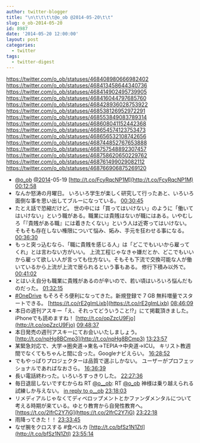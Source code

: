 ```yaml
---
author: twitter-blogger
title: "\n\t\t\t\t@o_ob @2014-05-20\t\t"
slug: o_ob-2014-05-20
id: 8987
date: '2014-05-20 12:00:00'
layout: post
categories:
  - twitter
tags:
  - twitter-digest
---
```


https://twitter.com/o_ob/statuses/468408980666982402 https://twitter.com/o_ob/statuses/468413458644340736 https://twitter.com/o_ob/statuses/468414902495739905 https://twitter.com/o_ob/statuses/468416044797685760 https://twitter.com/o_ob/statuses/468428936028753922 https://twitter.com/o_ob/statuses/468538126952972291 https://twitter.com/o_ob/statuses/468553849083789314 https://twitter.com/o_ob/statuses/468608041152442368 https://twitter.com/o_ob/statuses/468654574123753473 https://twitter.com/o_ob/statuses/468656532108742656 https://twitter.com/o_ob/statuses/468744852767653888 https://twitter.com/o_ob/statuses/468757548892307457 https://twitter.com/o_ob/statuses/468758620650229762 https://twitter.com/o_ob/statuses/468761499029082112 https://twitter.com/o_ob/statuses/468766906875269120  

*   [@o_ob](https://twitter.com/o_ob) [@2014](https://twitter.com/2014)-05-19 [http://t.co/FcyRqcNP1M](http://t.co/FcyRqcNP1M) [00:12:58](https://twitter.com/o_ob/statuses/468408980666982402)
*   なんか怒涛の月曜日。 いろいろ学生が楽しく研究して行ったあと、いろいろ面倒な事を思い出してブルーになっている。 [00:30:45](https://twitter.com/o_ob/statuses/468413458644340736)
*   たとえ話で恐縮だけど。 世の中には「買ってはいけない」のように「働いてはいけない」という職がある。職業には貴賎はないが職にはある。いやむしろ「『貴賎がある職』には着きたくない」という人は近寄ってはいけない。 そもそも存在しない権限について悩み、妬み、手元を狂わせる事になる。 [00:36:30](https://twitter.com/o_ob/statuses/468414902495739905)
*   もっと突っ込むなら、「職に貴賎を感じる人」は「どこでもいいから雇ってくれ」とは言わない方がいい。 上流工程じゃなきゃ嫌だとか、どこでもいいから雇って欲しい人が言っても仕方ない。そもそも下流で交換可能な人が働いているから上流が上流で居られるという事もある。 修行下積み以外で。 [00:41:02](https://twitter.com/o_ob/statuses/468416044797685760)
*   とはいえ自分も職業に貴賎があるのが辛いので、若い頃はいろいろ悩んだものだった。 [01:32:15](https://twitter.com/o_ob/statuses/468428936028753922)
*   [#OneDrive](https://twitter.com/search?q=%23OneDrive&src=hash) もそろそろ便利になってきた。新規登録で 7 GB 無料増量でスタートできる。 [https://t.co/rE2gImLixb](https://t.co/rE2gImLixb) [08:46:09](https://twitter.com/o_ob/statuses/468538126952972291)
*   本日の週刊アスキー「え、それってどういうこと⁉︎」にて掲載頂きました。 iPhoneでも読めますね！ [http://t.co/opZzcU9Fjo](http://t.co/opZzcU9Fjo) [09:48:37](https://twitter.com/o_ob/statuses/468553849083789314)
*   本日発売の週刊アスキーにてお会いいたしましょう。 [http://t.co/npHg8BCmp3](http://t.co/npHg8BCmp3) [13:23:57](https://twitter.com/o_ob/statuses/468608041152442368)
*   某緊急対応で、大学→圏央道→東名→TEPIA→中央道→ICU。 キリスト教週間でなくてもちゃんと間に合った。Googleナビえらい。 [16:28:52](https://twitter.com/o_ob/statuses/468654574123753473)
*   でもやっぱりプロジェクターは品質で選ぶしかない。 ユーザーがプロフェッショナルであればなおさら。 [16:36:39](https://twitter.com/o_ob/statuses/468656532108742656)
*   長い電話終わった。いろいろすっきりした。 [22:27:36](https://twitter.com/o_ob/statuses/468744852767653888)
*   毎日退屈しないですむからね RT [@o__ob](https://twitter.com/o__ob): RT [@o_ob](https://twitter.com/o_ob) 神様は乗り越えられる試練しか与えない。 [in reply to o__ob](https://twitter.com/o__ob/statuses/468710968873086976) [23:18:03](https://twitter.com/o_ob/statuses/468757548892307457)
*   リメディアルじゃなくてディベロップメントとかファンダメンタルについて考える時期が来ている。ゆとり教育から自発性教育へ。 [https://t.co/2lfrC2Y7iG](https://t.co/2lfrC2Y7iG) [23:22:18](https://twitter.com/o_ob/statuses/468758620650229762)
*   雨降ってきた！！ [23:33:45](https://twitter.com/o_ob/statuses/468761499029082112)
*   なぜ腕をクロスする #食べルカ [http://t.co/bfSz1N1Ztl](http://t.co/bfSz1N1Ztl) [23:55:14](https://twitter.com/o_ob/statuses/468766906875269120)